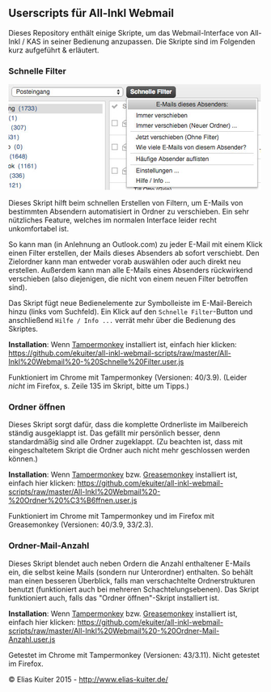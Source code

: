 ## Userscripts für All-Inkl Webmail

Dieses Repository enthält einige Skripte, um das Webmail-Interface von All-Inkl / KAS in seiner Bedienung anzupassen. Die Skripte sind im Folgenden kurz aufgeführt & erläutert.

### Schnelle Filter

![Schnelle Filter](https://raw.githubusercontent.com/ekuiter/all-inkl-webmail-scripts/img/filters.jpg)

Dieses Skript hilft beim schnellen Erstellen von Filtern, um E-Mails von bestimmten Absendern automatisiert in Ordner zu verschieben. Ein sehr nützliches Feature, welches im normalen Interface leider recht unkomfortabel ist.

So kann man (in Anlehnung an Outlook.com) zu jeder E-Mail mit einem Klick einen Filter erstellen, der Mails dieses Absenders ab sofort verschiebt. Den Zielordner kann man entweder vorab auswählen oder auch direkt neu erstellen. Außerdem kann man alle E-Mails eines Absenders rückwirkend verschieben (also diejenigen, die nicht von einem neuen Filter betroffen sind).

Das Skript fügt neue Bedienelemente zur Symbolleiste im E-Mail-Bereich hinzu (links vom Suchfeld). Ein Klick auf den `Schnelle Filter`-Button und anschließend `Hilfe / Info ...` verrät mehr über die Bedienung des Skriptes.

**Installation**: Wenn [Tampermonkey](https://chrome.google.com/webstore/detail/tampermonkey/dhdgffkkebhmkfjojejmpbldmpobfkfo) installiert ist, einfach hier klicken: https://github.com/ekuiter/all-inkl-webmail-scripts/raw/master/All-Inkl%20Webmail%20-%20Schnelle%20Filter.user.js

Funktioniert im Chrome mit Tampermonkey (Versionen: 40/3.9).
(Leider *nicht* im Firefox, s. Zeile 135 im Skript, bitte um Tipps.)

### Ordner öffnen
Dieses Skript sorgt dafür, dass die komplette Ordnerliste im Mailbereich ständig ausgeklappt ist. Das gefällt mir persönlich besser, denn standardmäßig sind alle Ordner zugeklappt. (Zu beachten ist, dass mit eingeschaltetem Skript die Ordner auch nicht mehr geschlossen werden können.)

**Installation**: Wenn [Tampermonkey](https://chrome.google.com/webstore/detail/tampermonkey/dhdgffkkebhmkfjojejmpbldmpobfkfo) bzw. [Greasemonkey](https://addons.mozilla.org/de/firefox/addon/greasemonkey/) installiert ist, einfach hier klicken: https://github.com/ekuiter/all-inkl-webmail-scripts/raw/master/All-Inkl%20Webmail%20-%20Ordner%20%C3%B6ffnen.user.js

Funktioniert im Chrome mit Tampermonkey und im Firefox mit Greasemonkey (Versionen: 40/3.9, 33/2.3).

### Ordner-Mail-Anzahl
Dieses Skript blendet auch neben Ordern die Anzahl enthaltener E-Mails ein, die selbst keine Mails (sondern nur Unterordner) enthalten.
So behält man einen besseren Überblick, falls man verschachtelte Ordnerstrukturen benutzt (funktioniert auch bei mehreren Schachtelungsebenen).
Das Skript funktioniert auch, falls das "Ordner öffnen"-Skript installiert ist.

**Installation**: Wenn [Tampermonkey](https://chrome.google.com/webstore/detail/tampermonkey/dhdgffkkebhmkfjojejmpbldmpobfkfo) bzw. [Greasemonkey](https://addons.mozilla.org/de/firefox/addon/greasemonkey/) installiert ist, einfach hier klicken: https://github.com/ekuiter/all-inkl-webmail-scripts/raw/master/All-Inkl%20Webmail%20-%20Ordner-Mail-Anzahl.user.js

Getestet im Chrome mit Tampermonkey (Versionen: 43/3.11).
Nicht getestet im Firefox.

© Elias Kuiter 2015 - http://www.elias-kuiter.de/
